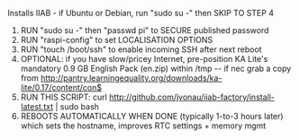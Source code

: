 Installs IIAB - if Ubuntu or Debian, run "sudo su -" then SKIP TO STEP 4

1. RUN "sudo su -" then "passwd pi" to SECURE published password
2. RUN "raspi-config" to set LOCALISATION OPTIONS
3. RUN "touch /boot/ssh" to enable incoming SSH after next reboot
4. OPTIONAL: if you have slow/pricey Internet, pre-position KA Lite's
   mandatory 0.9 GB English Pack (en.zip) within /tmp -- if nec grab a copy
   from http://pantry.learningequality.org/downloads/ka-lite/0.17/content/con$
5. RUN THIS SCRIPT: curl http://github.com/jvonau/iiab-factory/install-latest.txt | sudo bash
6. REBOOTS AUTOMATICALLY WHEN DONE (typically 1-to-3 hours later)
   which sets the hostname, improves RTC settings + memory mgmt
